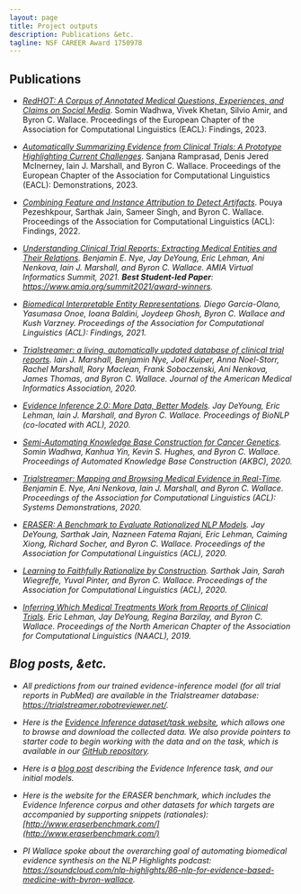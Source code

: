 ```yaml
---
layout: page
title: Project outputs
description: Publications &etc.
tagline: NSF CAREER Award 1750978
---
```


## Publications

* <i>[RedHOT: A Corpus of Annotated Medical Questions, Experiences, and Claims on Social Media](https://arxiv.org/abs/2210.06331)</i>. Somin Wadhwa, Vivek Khetan, Silvio Amir, and Byron C. Wallace. Proceedings of the European Chapter of the Association for Computational Linguistics (EACL): Findings, 2023. 
  
* <i>[Automatically Summarizing Evidence from Clinical Trials: A Prototype Highlighting Current Challenges](https://arxiv.org/abs/2210.06331)</i>. Sanjana Ramprasad, Denis Jered McInerney, Iain J. Marshall, and Byron C. Wallace. Proceedings of the European Chapter of the Association for Computational Linguistics (EACL): Demonstrations, 2023.

* <i>[Combining Feature and Instance Attribution to Detect Artifacts](https://arxiv.org/abs/2107.00323)</i>. Pouya Pezeshkpour, Sarthak Jain, Sameer Singh, and Byron C. Wallace. Proceedings of the Association for Computational Linguistics (ACL): Findings, 2022. 
  
* <i>[Understanding Clinical Trial Reports: Extracting Medical Entities and Their Relations](https://arxiv.org/abs/2010.03550). Benjamin E. Nye, Jay DeYoung, Eric Lehman, Ani Nenkova, Iain J. Marshall, and Byron C. Wallace. AMIA Virtual Informatics Summit, 2021. <b>Best Student-led Paper</b>: <a href="https://www.amia.org/summit2021/award-winners">https://www.amia.org/summit2021/award-winners</a>.

* <i>[Biomedical Interpretable Entity Representations](https://arxiv.org/abs/2106.09502)</i>. Diego Garcia-Olano, Yasumasa Onoe, Ioana Baldini, Joydeep Ghosh, Byron C. Wallace and Kush Varzney. Proceedings of the Association for Computational Linguistics (ACL): Findings, 2021.

* <i>[Trialstreamer: a living, automatically updated database of clinical trial reports](https://www.ncbi.nlm.nih.gov/pmc/articles/PMC7727361/)</i>. Iain J. Marshall, Benjamin Nye, Joël Kuiper, Anna Noel-Storr, Rachel Marshall, Rory Maclean, Frank Soboczenski, Ani Nenkova, James Thomas, and Byron C. Wallace. Journal of the American Medical Informatics Association, 2020.

* <i>[Evidence Inference 2.0: More Data, Better Models](https://arxiv.org/abs/2005.04177)</i>. Jay DeYoung, Eric Lehman, Iain J. Marshall, and Byron C. Wallace. Proceedings of BioNLP (co-located with ACL), 2020. 

* <i>[Semi-Automating Knowledge Base Construction for Cancer Genetics](https://arxiv.org/abs/2005.08146)</i>. Somin Wadhwa, Kanhua Yin, Kevin S. Hughes, and Byron C. Wallace. Proceedings of Automated Knowledge Base Construction (AKBC), 2020.

* <i>[Trialstreamer: Mapping and Browsing Medical Evidence in Real-Time](https://arxiv.org/abs/2005.10865)</i>. Benjamin E. Nye, Ani Nenkova, Iain J. Marshall, and Byron C. Wallace. Proceedings of the Association for Computational Linguistics (ACL): Systems Demonstrations, 2020. 

* <i>[ERASER: A Benchmark to Evaluate Rationalized NLP Models](https://arxiv.org/abs/1911.03429)</i>. Jay DeYoung, Sarthak Jain, Nazneen Fatema Rajani, Eric Lehman, Caiming Xiong, Richard Socher, and Byron C. Wallace. Proceedings of the Association for Computational Linguistics (ACL), 2020. 

* <i>[Learning to Faithfully Rationalize by Construction](https://arxiv.org/abs/2005.00115)</i>. Sarthak Jain, Sarah Wiegreffe, Yuval Pinter, and Byron C. Wallace. Proceedings of the Association for Computational Linguistics (ACL), 2020. 

* <i>[Inferring Which Medical Treatments Work from Reports of Clinical Trials](https://arxiv.org/abs/1904.01606)</i>. Eric Lehman, Jay DeYoung, Regina Barzilay, and Byron C. Wallace. Proceedings of the North American Chapter of the Association for Computational Linguistics (NAACL), 2019. 

## Blog posts, &etc.

* All predictions from our trained evidence-inference model (for all trial reports in PubMed) are available in the Trialstreamer database: https://trialstreamer.robotreviewer.net/.

* Here is the [Evidence Inference dataset/task website](http://evidence-inference.ebm-nlp.com/), which allows one to browse and download the collected data. We also provide pointers to starter code to begin working with the data and on the task, which is available in our [GitHub repository](https://github.com/jayded/evidence-inference).

* Here is a [blog post](http://evidence-inference.ebm-nlp.com/blog/) describing the Evidence Inference task, and our initial models.

* Here is the website for the ERASER benchmark, which includes the Evidence Inference corpus and other datasets for which targets are accompanied by supporting snippets (rationales): [http://www.eraserbenchmark.com/](http://www.eraserbenchmark.com/)

* PI Wallace spoke about the overarching goal of automating biomedical evidence synthesis on the NLP Highlights podcast: https://soundcloud.com/nlp-highlights/86-nlp-for-evidence-based-medicine-with-byron-wallace.
